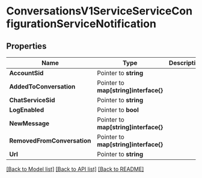 # ConversationsV1ServiceServiceConfigurationServiceNotification

## Properties

Name | Type | Description | Notes
------------ | ------------- | ------------- | -------------
**AccountSid** | Pointer to **string** |  |
**AddedToConversation** | Pointer to **map[string]interface{}** |  |
**ChatServiceSid** | Pointer to **string** |  |
**LogEnabled** | Pointer to **bool** |  |
**NewMessage** | Pointer to **map[string]interface{}** |  |
**RemovedFromConversation** | Pointer to **map[string]interface{}** |  |
**Url** | Pointer to **string** |  |

[[Back to Model list]](../README.md#documentation-for-models) [[Back to API list]](../README.md#documentation-for-api-endpoints) [[Back to README]](../README.md)


